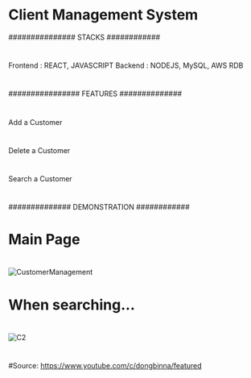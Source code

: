 #      Client Management System

############### STACKS ############
#
Frontend : REACT, JAVASCRIPT
Backend : NODEJS, MySQL, AWS RDB
#
################ FEATURES ##############
#
Add a Customer
#
Delete a Customer
#
Search a Customer
#
############## DEMONSTRATION ############
#
# Main Page
#
![CustomerManagement](https://user-images.githubusercontent.com/30562644/113485588-47555e80-94e9-11eb-8cba-ac3784a3b2b1.JPG)
#
# When searching...
#
![C2](https://user-images.githubusercontent.com/30562644/113485597-62c06980-94e9-11eb-906a-af84056300ae.JPG)
#
#Source: https://www.youtube.com/c/dongbinna/featured
